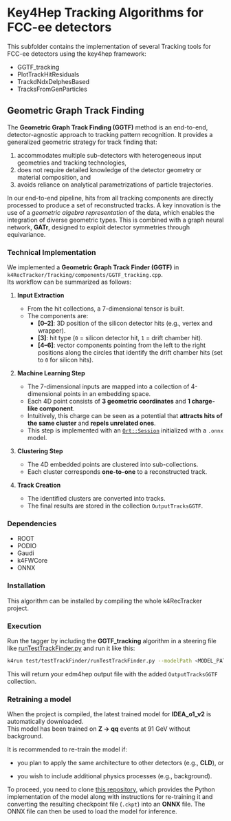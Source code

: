 # Key4Hep Tracking Algorithms for FCC-ee detectors

This subfolder contains the implementation of several Tracking tools for FCC-ee detectors using the key4hep framework:

* GGTF_tracking
* PlotTrackHitResiduals
* TrackdNdxDelphesBased
* TracksFromGenParticles

## Geometric Graph Track Finding

The **Geometric Graph Track Finding (GGTF)** method is an end-to-end, detector-agnostic approach to tracking pattern recognition. It provides a generalized geometric strategy for track finding that:  

1. accommodates multiple sub-detectors with heterogeneous input geometries and tracking technologies,  
2. does not require detailed knowledge of the detector geometry or material composition, and  
3. avoids reliance on analytical parametrizations of particle trajectories.  

In our end-to-end pipeline, hits from all tracking components are directly processed to produce a set of reconstructed tracks. A key innovation is the use of a *geometric algebra representation* of the data, which enables the integration of diverse geometric types. This is combined with a graph neural network, **GATr**, designed to exploit detector symmetries through equivariance.

### Technical Implementation

We implemented a **Geometric Graph Track Finder (GGTF)** in `k4RecTracker/Tracking/components/GGTF_tracking.cpp`.  
Its workflow can be summarized as follows:

1. **Input Extraction**  
   - From the hit collections, a 7-dimensional tensor is built.  
   - The components are:  
     - **[0–2]**: 3D position of the silicon detector hits (e.g., vertex and wrapper).  
     - **[3]**: hit type (`0` = silicon detector hit, `1` = drift chamber hit).  
     - **[4–6]**: vector components pointing from the left to the right positions along the circles that identify the drift chamber hits (set to `0` for silicon hits).  

2. **Machine Learning Step**  
   - The 7-dimensional inputs are mapped into a collection of 4-dimensional points in an embedding space.  
   - Each 4D point consists of **3 geometric coordinates** and **1 charge-like component**.  
   - Intuitively, this charge can be seen as a potential that **attracts hits of the same cluster** and **repels unrelated ones**.  
   - This step is implemented with an [`Ort::Session`](https://onnx.ai/) initialized with a `.onnx` model.  

3. **Clustering Step**  
   - The 4D embedded points are clustered into sub-collections.  
   - Each cluster corresponds **one-to-one** to a reconstructed track.  

4. **Track Creation**  
   - The identified clusters are converted into tracks.  
   - The final results are stored in the collection `OutputTracksGGTF`.  

### Dependencies

* ROOT
* PODIO
* Gaudi
* k4FWCore
* ONNX

### Installation

This algorithm can be installed by compiling the whole k4RecTracker project.

### Execution

Run the tagger by including the **GGTF_tracking** algorithm in a steering file like [runTestTrackFinder.py](test/testTrackFinder/runTestTrackFinder.py) and run it like this:

```bash
k4run test/testTrackFinder/runTestTrackFinder.py --modelPath <MODEL_PATH> --tbeta <TBETA> --td <TD>
```

This will return your edm4hep output file with the added `OutputTracksGGTF` collection.

### Retraining a model

When the project is compiled, the latest trained model for **IDEA_o1_v2** is automatically downloaded.  
This model has been trained on **Z → qq** events at 91 GeV without background.  

It is recommended to re-train the model if: 

* you plan to apply the same architecture to other detectors (e.g., **CLD**), or  

* you wish to include additional physics processes (e.g., background).

To proceed, you need to clone [this repository](https://github.com/andread3vita/Tracking_DC/tree/devBranch), which provides the Python implementation of the model along with instructions for re-training it and converting the resulting checkpoint file (`.ckpt`) into an **ONNX** file. The ONNX file can then be used to load the model for inference.
